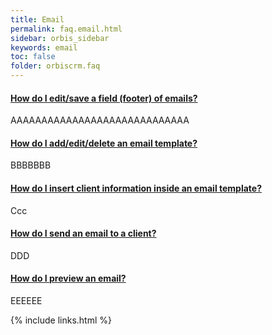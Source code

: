 ```yaml
---
title: Email
permalink: faq.email.html
sidebar: orbis_sidebar
keywords: email
toc: false
folder: orbiscrm.faq
---
```


<div class="panel-group" id="accordion">
    <div class="panel panel-default">
        <div class="panel-heading">
            <h4 class="panel-title">
                <a class="noCrossRef accordion-toggle" data-toggle="collapse" data-parent="#accordion" href="#how-do-i-edit-save-a-field-footer-of-emails">
                    How do I edit/save a field (footer) of emails?
                </a>
            </h4>
        </div>
        <div id="how-do-i-edit-save-a-field-footer-of-emails" class="panel-collapse collapse noCrossRef">
            <div class="panel-body">
                AAAAAAAAAAAAAAAAAAAAAAAAAAAAA
            </div>
        </div>
    </div>
    <!-- /.panel -->
    <div class="panel panel-default">
        <div class="panel-heading">
            <h4 class="panel-title">
                <a class="noCrossRef accordion-toggle" data-toggle="collapse" data-parent="#accordion" href="#how-do-i-add-edit-delete-an-email-template">
                How do I add/edit/delete an email template?
                </a>
            </h4>
        </div>
        <div id="how-do-i-add-edit-delete-an-email-template" class="panel-collapse collapse noCrossRef">
            <div class="panel-body">
                BBBBBBB
            </div>
        </div>
    </div>
    <!-- /.panel -->
    <div class="panel panel-default">
        <div class="panel-heading">
            <h4 class="panel-title">
                <a class="noCrossRef accordion-toggle" data-toggle="collapse" data-parent="#accordion" href="#how-do-i-insert-client-information-inside-an-email-template">
                How do I insert client information inside an email template?
                </a>
            </h4>
        </div>
        <div id="how-do-i-insert-client-information-inside-an-email-template" class="panel-collapse collapse noCrossRef">
            <div class="panel-body">
                Ccc
            </div>
        </div>
    </div>
    <!-- /.panel -->
    <div class="panel panel-default">
        <div class="panel-heading">
            <h4 class="panel-title">
                <a class="noCrossRef accordion-toggle" data-toggle="collapse" data-parent="#accordion" href="#how-do-i-send-an-email-to-a-client">
                How do I send an email to a client?
                </a>
            </h4>
        </div>
        <div id="how-do-i-send-an-email-to-a-client" class="panel-collapse collapse noCrossRef">
            <div class="panel-body">
                DDD
            </div>
        </div>
    </div>
    <!-- /.panel -->
    <div class="panel panel-default">
        <div class="panel-heading">
            <h4 class="panel-title">
                <a class="noCrossRef accordion-toggle" data-toggle="collapse" data-parent="#accordion" href="#how-do-i-preview-an-email">
                How do I preview an email?
                </a>
            </h4>
        </div>
        <div id="how-do-i-preview-an-email" class="panel-collapse collapse noCrossRef">
            <div class="panel-body">
                EEEEEE
            </div>
        </div>
    </div>
    <!-- /.panel -->
</div>
<!-- /.panel-group -->

{% include links.html %}
